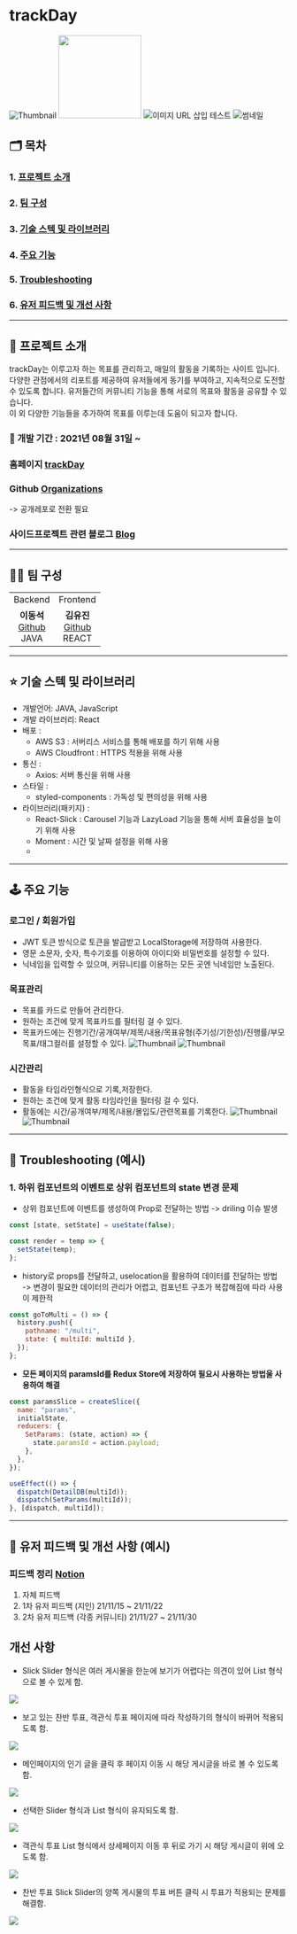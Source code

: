 # trackDay

![Thumbnail](https://ibb.co/JHRrdHr)
<img width="150" src="https://ibb.co/JHRrdHr">
![이미지 URL 삽입 테스트](https://ibb.co/JHRrdHr "이미지 URL 삽입 테스트")
![썸네일](https://user-images.githubusercontent.com/46259221/148684657-e0841361-dc46-4eff-99bd-c42428548f2a.png)


## 🗂️ 목차

### 1. [프로젝트 소개](#-프로젝트-소개)

### 2. [팀 구성](#-팀-구성)

### 3. [기술 스텍 및 라이브러리](#-기술-스텍-및-라이브러리)

### 4. [주요 기능](#-주요-기능)

### 5. [Troubleshooting](#-Troubleshooting)

### 6. [유저 피드백 및 개선 사항](#-유저-피드백-및-개선-사항)

<hr>

## 📃 프로젝트 소개

trackDay는 이루고자 하는 목표를 관리하고, 매일의 활동을 기록하는 사이트 입니다. 다양한 관점에서의 리포트를 제공하여 유저들에게 동기를 부여하고, 지속적으로 도전할 수 있도록 합니다. 유저들간의 커뮤니티 기능을 통해 서로의 목표와 활동을 공유할 수 있습니다.   
이 외 다양한 기능들을 추가하여 목표를 이루는데 도움이 되고자 합니다.  

### 📆 개발 기간 : 2021년 08월 31일 ~

### 홈페이지 [trackDay](http://52.79.223.169:8080/)

### Github [Organizations](https://github.com/dongseoki/trackdayb)
-> 공개레포로 전환 필요

### 사이드프로젝트 관련 블로그 [Blog](https://velog.io/@blueskyi?tag=%EC%82%AC%EC%9D%B4%EB%93%9C-%ED%94%84%EB%A1%9C%EC%A0%9D%ED%8A%B8)

<hr>

## 🧑‍💻 팀 구성

<table>
  <tr>
  <td align="center">
  Backend
  </td>
  <td align="center">
  Frontend
  </td>
  <tr>
    <td align="center" >
    <b>이동석</b></a><br>
    <a href="https://github.com/dongseoki">Github</a>
    <br>JAVA<br>
    </td>
    <td align="center">
    <b>김유진</b></a><br />
    <a href="https://github.com/eugenekk" >Github</a>
    <br>REACT<br>
    </td>
    </tr>
</table>

<hr>

## ⭐ 기술 스텍 및 라이브러리

- 개발언어: JAVA, JavaScript
- 개발 라이브러리: React
- 배포 :
  - AWS S3 : 서버리스 서비스를 통해 배포를 하기 위해 사용
  - AWS Cloudfront : HTTPS 적용을 위해 사용
- 통신 :
  - Axios: 서버 통신을 위해 사용
- 스타일 :
  - styled-components : 가독성 및 편의성을 위해 사용
- 라이브러리(패키지) :
  - React-Slick : Carousel 기능과 LazyLoad 기능을 통해 서버 효율성을 높이기 위해 사용
  - Moment : 시간 및 날짜 설정을 위해 사용
  - 
<hr>

## 🕹️ 주요 기능

### 로그인 / 회원가입

- JWT 토큰 방식으로 토큰을 발급받고 LocalStorage에 저장하여 사용한다.
- 영문 소문자, 숫자, 특수기호를 이용하여 아이디와 비밀번호를 설정할 수 있다.
- 닉네임을 입력할 수 있으며, 커뮤니티를 이용하는 모든 곳엔 닉네임만 노출된다.

### 목표관리

- 목표를 카드로 만들어 관리한다.
- 원하는 조건에 맞게 목표카드를 필터링 걸 수 있다.
- 목표카드에는 진행기간/공개여부/제목/내용/목표유형(주기성/기한성)/진행률/부모목표/태그컬러를 설정할 수 있다.
![Thumbnail](./src/main/frontend/public/img/guide/2goal.png)
![Thumbnail](./src/main/frontend/public/img/guide/3goal_add.png)

### 시간관리

- 활동을 타임라인형식으로 기록,저장한다.
- 원하는 조건에 맞게 활동 타임라인을 필터링 걸 수 있다.
- 활동에는 시간/공개여부/제목/내용/몰입도/관련목표를 기록한다.
![Thumbnail](./src/main/frontend/public/img/guide/4time.png)
![Thumbnail](./src/main/frontend/public/img/guide/5time_add.png)

<hr>

## 🙉 Troubleshooting (예시)

### 1. 하위 컴포넌트의 이벤트로 상위 컴포넌트의 state 변경 문제

- 상위 컴포넌트에 이벤트를 생성하여 Prop로 전달하는 방법 -> driling 이슈 발생

```jsx
const [state, setState] = useState(false);

const render = temp => {
  setState(temp);
};
```

- history로 props를 전달하고, uselocation을 활용하여 데이터를 전달하는 방법  
  -> 변경이 필요한 데이터의 관리가 어렵고, 컴포넌트 구조가 복잡해짐에 따라 사용이 제한적

```jsx
const goToMulti = () => {
  history.push({
    pathname: "/multi",
    state: { multiId: multiId },
  });
};
```

- **모든 페이지의 paramsId를 Redux Store에 저장하여 필요시 사용하는 방법울 사용하여 해결**

```jsx
const paramsSlice = createSlice({
  name: "params",
  initialState,
  reducers: {
    SetParams: (state, action) => {
      state.paramsId = action.payload;
    },
  },
});
```

```jsx
useEffect(() => {
  dispatch(DetailDB(multiId));
  dispatch(SetParams(multiId));
}, [dispatch, multiId]);
```

<hr>

## 🔧 유저 피드백 및 개선 사항 (예시)

### 피드백 정리 [Notion](https://crawling-health-e0d.notion.site/1e6a76553d3b45909c134d9b62b604fd)

1. 자체 피드백
2. 1차 유저 피드백 (지인) 21/11/15 ~ 21/11/22
3. 2차 유저 피드백 (각종 커뮤니티) 21/11/27 ~ 21/11/30

## 개선 사항

- Slick Slider 형식은 여러 게시물을 한눈에 보기가 어렵다는 의견이 있어 List 형식으로 볼 수 있게 함.

![](https://blog.kakaocdn.net/dn/bJT7vW/btrmEEvFIy8/YoMX7WqcqRtK4ncXSahQAK/img.gif)

- 보고 있는 찬반 투표, 객관식 투표 페이지에 따라 작성하기의 형식이 바뀌어 적용되도록 함.

![](https://blog.kakaocdn.net/dn/bRL3nF/btrmGgumZxZ/XOzVTdCdwkWli6E1IRpUhK/img.gif)

- 메인페이지의 인기 글을 클릭 후 페이지 이동 시 해당 게시글을 바로 볼 수 있도록 함.

![](https://blog.kakaocdn.net/dn/bSly0e/btrmEdkOyFS/JTOqZmzEmKid2WBkheC6kK/img.gif)

- 선택한 Slider 형식과 List 형식이 유지되도록 함.

![](https://blog.kakaocdn.net/dn/XSJwo/btrmEkjDwCo/ZUcaoPv8rCeKGYgv2Hqjzk/img.gif)

- 객관식 투표 List 형식에서 상세페이지 이동 후 뒤로 가기 시 해당 게시글이 위에 오도록 함.

![](https://blog.kakaocdn.net/dn/qp94l/btrmK8V2MNh/8Pkqks7gCKx1KCTxhdIhJ1/img.gif)

- 찬반 투표 Slick Slider의 양쪽 게시물의 투표 버튼 클릭 시 투표가 적용되는 문제를 해결함.

![](https://blog.kakaocdn.net/dn/eDzuQn/btrmHFglfjB/6DHTUb0ieRmmly3KQ1Bk80/img.gif)
